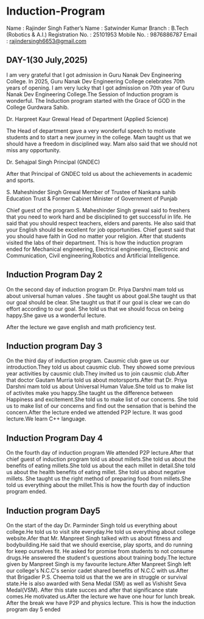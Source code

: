 # Induction-Program
Name 			: Rajinder Singh
Father’s Name 	: Satwinder Kumar
Branch 		: B.Tech (Robotics & A.I.)
Registration No. 	: 25101953
Mobile No. 		: 9876886787
Email 			: rajindersingh6653@gmail.com


## DAY-1(30 July,2025)
I am very grateful that I got admission in Guru Nanak Dev Engineering College. In 2025, Guru Nanak Dev Engineering College celebrates 70th years of opening. I am very lucky that I got admission on 70th year of Guru Nanak Dev Engineering College.The Session of Induction program is wonderful. The Induction program started with the Grace of GOD in the College Gurdwara Sahib.

Dr. Harpreet Kaur Grewal
Head of Department (Applied Science)

The Head of department gave a very wonderful speech to motivate students and to start a new journey in the college. Mam taught us that we should have a freedom in disciplined way. Mam also said that we should not miss any opportunity.

Dr. Sehajpal Singh
Principal (GNDEC)

After that Principal of GNDEC told us about  the achievements in academic and sports.		


S. Maheshinder Singh Grewal
Member of Trustee of Nankana sahib Education Trust & Former Cabinet Minister of Government of Punjab


Chief guest of the program S. Maheshinder Singh grewal said to freshers that you need to work hard and be disciplined to get successful in life. He said that you should respect teachers, elders and parents.
He also said that your English should be excellent for job opportunities. Chief guest said that you should have faith in God no matter your religion.
After that students visited the labs of their department.
This is how the induction program ended for Mechanical engineering, Electrical engineering, Electronic and Communication, Civil engineering,Robotics and Artificial Intelligence.


## Induction Program Day 2 
On the second day of induction program Dr. Priya Darshni mam told us about universal human values . She taught us about goal.She taught us that our goal should be clear. She taught us that if our goal is clear we can do effort according to our goal. She told us that we should focus on being happy.She gave us a wonderful lecture.


After the lecture we gave english and math proficiency test.
## Induction program Day 3
On the third day of induction program. Causmic club gave us our introduction.They told us about causmic club. They showed some previous year activities by causmic club.They invited us to join causmic club.After that doctor Gautam Murria told us about motorsports.After that Dr. Priya Darshni mam told us about Universal Human Value.She told us to make list of activites make you happy.She taught us the difference between Happiness and excitement.She told us to make list of our concerns. She told us to make list of our concerns and find out the sensation that is behind the concern.After the lecture ended we attended P2P lecture. It was good lecture.We learn C++ language.

## Induction Program Day 4
On the fourth day of induction program We attended P2P lecture.After that chief guest of induction program told us about millets.She told us about the benefits of eating millets.She told us about the each millet in detail.She told us about the health benefits of eating millet. She told us about negative millets. She taught us the right method of preparing food from millets.She told us everything about the millet.This is how the fourth day of induction program ended. 

## Induction program Day5
On the start of the day Dr. Parminder Singh told us everything about college.He told us to visit site everyday.He told us everything about college website.Afer that Mr. Manpreet Singh talked with us about fitness and bodybuilding.He said that we should exercise, play sports, and do running for keep ourselves fit. He asked for promise from students to not consume drugs.He answered the student's questions about training body.The lecture given by Manpreet Singh is my favourite lecture.After Manpreet Singh left our college's N.C.C's senior cadet shared benefits of N.C.C with us.After that Brigadier P.S. Cheema told us that the we are in struggle or survival state.He is also awarded with Sena Medal (SM) as well as Vishisht Seva Medal(VSM). After this state succes and after that significance state comes.He motivated us.After the lecture we have one hour for lunch break. After the break ww have P2P and physics lecture. This is how the induction program day 5 ended

